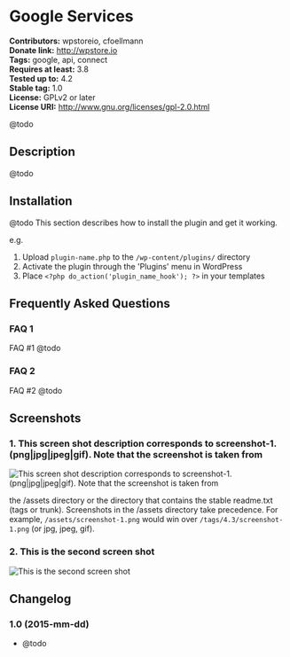 # Google Services #
**Contributors:** wpstoreio, cfoellmann  
**Donate link:** http://wpstore.io  
**Tags:** google, api, connect  
**Requires at least:** 3.8  
**Tested up to:** 4.2  
**Stable tag:** 1.0  
**License:** GPLv2 or later  
**License URI:** http://www.gnu.org/licenses/gpl-2.0.html  

@todo

## Description ##

@todo

## Installation ##

@todo
This section describes how to install the plugin and get it working.

e.g.

1. Upload `plugin-name.php` to the `/wp-content/plugins/` directory
1. Activate the plugin through the 'Plugins' menu in WordPress
1. Place `<?php do_action('plugin_name_hook'); ?>` in your templates

## Frequently Asked Questions ##

### FAQ 1 ###

FAQ #1 @todo

### FAQ 2 ###

FAQ #2 @todo

## Screenshots ##

### 1. This screen shot description corresponds to screenshot-1.(png|jpg|jpeg|gif). Note that the screenshot is taken from ###
![This screen shot description corresponds to screenshot-1.(png|jpg|jpeg|gif). Note that the screenshot is taken from](http://s.wordpress.org/extend/plugins/google-services/screenshot-1.png)

the /assets directory or the directory that contains the stable readme.txt (tags or trunk). Screenshots in the /assets 
directory take precedence. For example, `/assets/screenshot-1.png` would win over `/tags/4.3/screenshot-1.png` 
(or jpg, jpeg, gif).
### 2. This is the second screen shot ###
![This is the second screen shot](http://s.wordpress.org/extend/plugins/google-services/screenshot-2.png)


## Changelog ##

### 1.0 (2015-mm-dd) ###
* @todo
